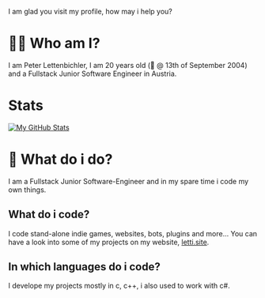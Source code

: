 I am glad you visit my profile, how may i help you?

# 👨‍💻 Who am I?
I am Peter Lettenbichler, I am 20 years old (🎂 @ 13th of September 2004) and a Fullstack Junior Software Engineer in Austria.

# Stats
[![My GitHub Stats](https://github-readme-stats.vercel.app/api/?username=LordDreadfight&count_private=true&theme=tokyonight&showicons=true)]()

# 📑 What do i do?
I am a Fullstack Junior Software-Engineer and in my spare time i code my own things.

## What do i code?
I code stand-alone indie games, websites, bots, plugins and more...
You can have a look into some of my projects on my website, [letti.site](https://www.letti.site).

## In which languages do i code?
I develope my projects mostly in c, c++, i also used to work with c#.

[programario]: https://www.letti.site "letti.site"
